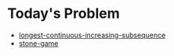 # Today's Problem

- [longest-continuous-increasing-subsequence](https://www.lintcode.com/problem/longest-continuous-increasing-subsequence)
- [stone-game](http://www.lintcode.com/en/problem/stone-game/)
